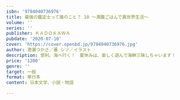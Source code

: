 ```yaml
---
isbn: '9784040736976'
title: 最強の鑑定士って誰のこと？ 10 ～満腹ごはんで異世界生活～
volume: ''
series: ''
publisher: ＫＡＤＯＫＡＷＡ
pubdate: '2020-07-10'
cover: 'https://cover.openbd.jp/9784040736976.jpg'
author: 港瀬つかさ／著 シソ／イラスト
description: 悠利、海へ行く！　夏休みは、楽しく遊んで海鮮三昧しちゃいます！
price: '1200'
genre: ''
target: 一般
format: 単行本
content: 日本文学、小説・物語

---
```

